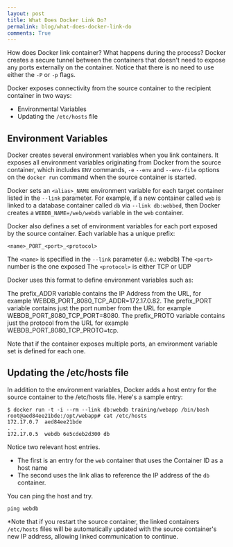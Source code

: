 ```yaml
---
layout: post
title: What Does Docker Link Do?
permalink: blog/what-does-docker-link-do
comments: True
---
```


How does Docker link container? What happens during the process? Docker creates a secure tunnel between the containers that doesn't need to expose any ports externally on the container. Notice that there is no need to use either the `-P` or `-p` flags.

Docker exposes connectivity from the source container to the recipient container in two ways:

- Environmental Variables
- Updating the `/etc/hosts` file

## Environment Variables

Docker creates several environment variables when you link containers. It exposes all environment variables originating from Docker from the source container, which includes `ENV` commands, `-e` `--env` and `--env-file` options on the `docker run` command when the source container is started.

Docker sets an `<alias>_NAME` environment variable for each target container listed in the `--link` parameter. For example, if a new container called `web` is linked to a database container called `db` via `--link db:webbed`, then Docker creates a `WEBDB_NAME=/web/webdb` variable in the `web` container.

Docker also defines a set of environment variables for each port exposed by the source container. Each variable has a unique prefix:

`<name>_PORT_<port>_<protocol>`

The `<name>` is specified in the `--link` parameter (i.e.: webdb)
The `<port>` number is the one exposed
The `<protocol>` is either TCP or UDP

Docker uses this format to define environment variables such as:

The prefix_ADDR variable contains the IP Address from the URL, for example WEBDB_PORT_8080_TCP_ADDR=172.17.0.82.
The prefix_PORT variable contains just the port number from the URL for example WEBDB_PORT_8080_TCP_PORT=8080.
The prefix_PROTO variable contains just the protocol from the URL for example WEBDB_PORT_8080_TCP_PROTO=tcp.

Note that if the container exposes multiple ports, an environment variable set is defined for each one.

## Updating the /etc/hosts file

In addition to the environment variables, Docker adds a host entry for the source container to the /etc/hosts file. Here's a sample entry:

```
$ docker run -t -i --rm --link db:webdb training/webapp /bin/bash
root@aed84ee21bde:/opt/webapp# cat /etc/hosts
172.17.0.7  aed84ee21bde
. . .
172.17.0.5  webdb 6e5cdeb2d300 db
```

Notice two relevant host entries.

- The first is an entry for the `web` container that uses the Container ID as a host name
- The second uses the link alias to reference the IP address of the `db` container.

You can ping the host and try.

`ping webdb`

*Note that if you restart the source container, the linked containers `/etc/hosts` files will be automatically updated with the source container's new IP address, allowing linked communication to continue.
